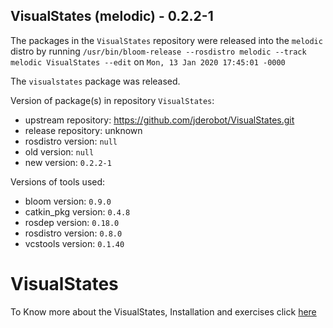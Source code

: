 ## VisualStates (melodic) - 0.2.2-1

The packages in the `VisualStates` repository were released into the `melodic` distro by running `/usr/bin/bloom-release --rosdistro melodic --track melodic VisualStates --edit` on `Mon, 13 Jan 2020 17:45:01 -0000`

The `visualstates` package was released.

Version of package(s) in repository `VisualStates`:

- upstream repository: https://github.com/jderobot/VisualStates.git
- release repository: unknown
- rosdistro version: `null`
- old version: `null`
- new version: `0.2.2-1`

Versions of tools used:

- bloom version: `0.9.0`
- catkin_pkg version: `0.4.8`
- rosdep version: `0.18.0`
- rosdistro version: `0.8.0`
- vcstools version: `0.1.40`


# VisualStates

To Know more about the VisualStates, Installation and exercises click [here](https://jderobot.github.io/VisualStates/)


